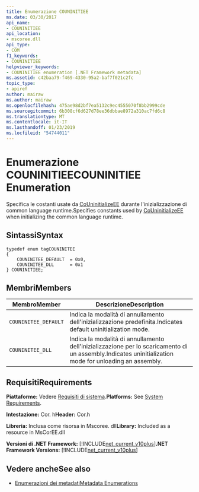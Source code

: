 ```yaml
---
title: Enumerazione COUNINITIEE
ms.date: 03/30/2017
api_name:
- COUNINITIEE
api_location:
- mscoree.dll
api_type:
- COM
f1_keywords:
- COUNINITIEE
helpviewer_keywords:
- COUNINITIEE enumeration [.NET Framework metadata]
ms.assetid: c42baa79-f469-4330-95a2-baf7f021c2fc
topic_type:
- apiref
author: mairaw
ms.author: mairaw
ms.openlocfilehash: 475ae98d2bf7ea5132c9ec4555070f8bb2999cde
ms.sourcegitcommit: 6b308cf6d627d78ee36dbbae8972a310ac7fd6c8
ms.translationtype: MT
ms.contentlocale: it-IT
ms.lasthandoff: 01/23/2019
ms.locfileid: "54744011"
---
```

# <a name="couninitiee-enumeration"></a><span data-ttu-id="4c6a9-102">Enumerazione COUNINITIEE</span><span class="sxs-lookup"><span data-stu-id="4c6a9-102">COUNINITIEE Enumeration</span></span>
<span data-ttu-id="4c6a9-103">Specifica le costanti usate da [CoUninitializeEE](../../../../docs/framework/unmanaged-api/hosting/couninitializeee-function.md) durante l'inizializzazione di common language runtime.</span><span class="sxs-lookup"><span data-stu-id="4c6a9-103">Specifies constants used by [CoUninitializeEE](../../../../docs/framework/unmanaged-api/hosting/couninitializeee-function.md) when initializing the common language runtime.</span></span>  
  
## <a name="syntax"></a><span data-ttu-id="4c6a9-104">Sintassi</span><span class="sxs-lookup"><span data-stu-id="4c6a9-104">Syntax</span></span>  
  
```  
typedef enum tagCOUNINITEE  
{  
    COUNINITEE_DEFAULT  = 0x0,   
    COUNINITEE_DLL      = 0x1  
} COUNINITIEE;  
```  
  
## <a name="members"></a><span data-ttu-id="4c6a9-105">Membri</span><span class="sxs-lookup"><span data-stu-id="4c6a9-105">Members</span></span>  
  
|<span data-ttu-id="4c6a9-106">Membro</span><span class="sxs-lookup"><span data-stu-id="4c6a9-106">Member</span></span>|<span data-ttu-id="4c6a9-107">Descrizione</span><span class="sxs-lookup"><span data-stu-id="4c6a9-107">Description</span></span>|  
|------------|-----------------|  
|`COUNINITEE_DEFAULT`|<span data-ttu-id="4c6a9-108">Indica la modalità di annullamento dell'inizializzazione predefinita.</span><span class="sxs-lookup"><span data-stu-id="4c6a9-108">Indicates default uninitialization mode.</span></span>|  
|`COUNINITEE_DLL`|<span data-ttu-id="4c6a9-109">Indica la modalità di annullamento dell'inizializzazione per lo scaricamento di un assembly.</span><span class="sxs-lookup"><span data-stu-id="4c6a9-109">Indicates uninitialization mode for unloading an assembly.</span></span>|  
  
## <a name="requirements"></a><span data-ttu-id="4c6a9-110">Requisiti</span><span class="sxs-lookup"><span data-stu-id="4c6a9-110">Requirements</span></span>  
 <span data-ttu-id="4c6a9-111">**Piattaforme:** Vedere [Requisiti di sistema](../../../../docs/framework/get-started/system-requirements.md).</span><span class="sxs-lookup"><span data-stu-id="4c6a9-111">**Platforms:** See [System Requirements](../../../../docs/framework/get-started/system-requirements.md).</span></span>  
  
 <span data-ttu-id="4c6a9-112">**Intestazione:** Cor. h</span><span class="sxs-lookup"><span data-stu-id="4c6a9-112">**Header:** Cor.h</span></span>  
  
 <span data-ttu-id="4c6a9-113">**Libreria:** Inclusa come risorsa in Mscoree. dll</span><span class="sxs-lookup"><span data-stu-id="4c6a9-113">**Library:** Included as a resource in MsCorEE.dll</span></span>  
  
 <span data-ttu-id="4c6a9-114">**Versioni di .NET Framework:** [!INCLUDE[net_current_v10plus](../../../../includes/net-current-v10plus-md.md)]</span><span class="sxs-lookup"><span data-stu-id="4c6a9-114">**.NET Framework Versions:** [!INCLUDE[net_current_v10plus](../../../../includes/net-current-v10plus-md.md)]</span></span>  
  
## <a name="see-also"></a><span data-ttu-id="4c6a9-115">Vedere anche</span><span class="sxs-lookup"><span data-stu-id="4c6a9-115">See also</span></span>
- [<span data-ttu-id="4c6a9-116">Enumerazioni dei metadati</span><span class="sxs-lookup"><span data-stu-id="4c6a9-116">Metadata Enumerations</span></span>](../../../../docs/framework/unmanaged-api/metadata/metadata-enumerations.md)
